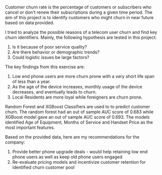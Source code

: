 Customer churn rate is the percentage of customers or subscribers who cancel or don't renew their subscriptions during a given time period. The aim of this project is to identify customers who might churn in near future based on data provided.

I tried to analyze the possible reasons of a telecom user churn and find key churn identifiers. Mainly, the following hypothesis are tested in this project:
1. Is it because of poor service quality?
2. Are there behavior or demographic trends?
3. Could logistic issues be large factors? 

The key findings from this exercise are:
1. Low end phone users are more churn prone with a very short life span of less than a year.
2. As the age of the device increases, monthly usage of the device decreases, and eventually leads to churn.
3. Local Residents are more loyal while foreigners are churn prone.

Random Forest and XGBoost Classifiers are used to to predict customer churn. The random forest had an out of sample AUC score of 0.683 while XGBoost model gave an
out of sample AUC score of 0.693. The models identified Age of Equipment, Months of Service and Handset Price as the most important features.

Based on the provided data, here are my recommendations for the company:
1. Provide better phone upgrade deals - would help retaining low end phone users as well as keep old phone users engaged
2. Re-evaluate pricing models and incentivize customer retention for identified churn customer pool
